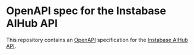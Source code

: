 # OpenAPI spec for the Instabase AIHub API

This repository contains an [OpenAPI](https://www.openapis.org/) specification for the [Instabase AIHub API](https://docs.instabase.com/api-sdk).

